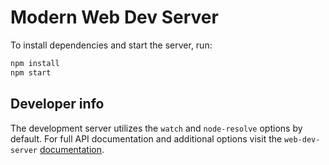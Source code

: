 # Modern Web Dev Server

To install dependencies and start the server, run:

```sh
npm install
npm start
```

## Developer info

The development server utilizes the `watch` and `node-resolve` options by default. For full API documentation and additional options visit the `web-dev-server` [documentation](https://modern-web.dev/docs/dev-server/overview/).
